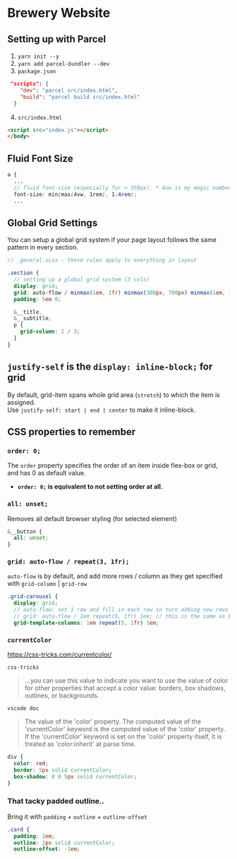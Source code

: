 # Brewery Website

## Setting up with Parcel

1. `yarn init --y`
2. `yarn add parcel-bundler --dev`
3. `package.json`

```json
 "scripts": {
    "dev": "parcel src/index.html",
    "build": "parcel build src/index.html"
  }
```

4. `src/index.html`

```html
<script src="index.js"></script>
</body>
```

## Fluid Font Size

```scss
a {
  ...
  // fluid font-size (especially for < 350px). * 4vw is my magic number :p
  font-size: min(max(4vw, 1rem), 1.4rem);
  ...
```

## Global Grid Settings

You can setup a global grid system if your page layout follows the same pattern in every section.

```scss
// _general.scss - these rules apply to everything in layout

.section {
  // setting up a global grid system (3 cols)
  display: grid;
  grid: auto-flow / minmax(1em, 1fr) minmax(300px, 700px) minmax(1em, 1fr);
  padding: 5em 0;

  &__title,
  &__subtitle,
  p {
    grid-column: 2 / 3;
  }
}
```

## `justify-self` is the `display: inline-block;` for grid

By default, grid-item spans whole grid area (`stretch`) to which the item is assigned.  
Use `justify-self: start | end | center` to make it inline-block.

## CSS properties to remember

### `order: 0;`

The `order` property specifies the order of an item inside flex-box or grid, and has 0 as default value.

- **`order: 0;` is equivalent to not setting order at all.**

### `all: unset;`

Removes all default browser styling (for selected element)

```scss
&__button {
  all: unset;
}
```

### `grid: auto-flow / repeat(3, 1fr);`

`auto-flow` is by default, and add more rows / column as they get specified with `grid-column` | `grid-row`

```scss
.grid-carousel {
  display: grid;
  // auto-flow: set 1 row and fill in each row in turn adding new rows as defined by grid-row later (default)
  // grid: auto-flow / 1em repeat(5, 1fr) 1em; // this is the same as below;
  grid-template-columns: 1em repeat(5, 1fr) 1em;
```

### `currentColor`

https://css-tricks.com/currentcolor/

`css-tricks`

> …you can use this value to indicate you want to use the value of color for other properties that accept a color value: borders, box shadows, outlines, or backgrounds.

`vscode doc`

> The value of the 'color' property. The computed value of the 'currentColor' keyword is the computed value of the 'color' property. If the 'currentColor' keyword is set on the 'color' property itself, it is treated as 'color:inherit' at parse time.

```css
div {
  color: red;
  border: 5px solid currentColor;
  box-shadow: 0 0 5px solid currentColor;
}
```

### That tacky padded outline..

Bring it with `padding` + `outline` + `outline-offset`

```css
.card {
  padding: 2em;
  outline: 2px solid currentColor;
  outline-offset: -1em;
```
